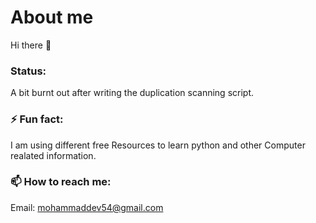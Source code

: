 # About me

Hi there 👋

### Status:
A bit burnt out after writing the duplication scanning script.

### ⚡ Fun fact:
I am using different free Resources to learn python and other Computer realated information.

### 📫 How to reach me:
Email: mohammaddev54@gmail.com
<!--
**Mohammaddev54/Mohammaddev54** is a ✨ _special_ ✨ repository because its `README.md` (this file) appears on your GitHub profile.

Here are some ideas to get you started:

- 👯 I’m looking to collaborate on ...
- 💬 Ask me about ...
- 😄 Pronouns: ...
- 🔭 I’m currently working on: ...
- 🌱 I’m currently learning: ...
- 🤔 I’m looking for help with: ...
What am I doing right now?
-->
